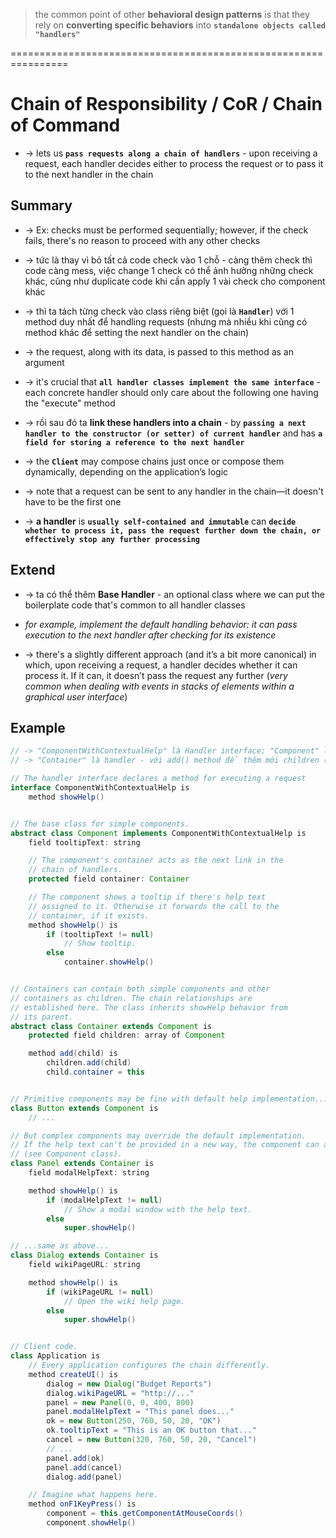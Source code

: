 > the common point of other **behavioral design patterns** is that they rely on **converting specific behaviors** into **`standalone objects called "handlers"`** 

================================================================
# Chain of Responsibility / CoR / Chain of Command
* -> lets us **`pass requests along a chain of handlers`** - upon receiving a request, each handler decides either to process the request or to pass it to the next handler in the chain

## Summary
* -> Ex: checks must be performed sequentially; however, if the check fails, there's no reason to proceed with any other checks
* -> tức là thay vì bỏ tất cả code check vào 1 chỗ - càng thêm check thì code càng mess, việc change 1 check có thể ảnh hưởng những check khác, cũng như duplicate code khi cần apply 1 vài check cho component khác 
* -> thì ta tách từng check vào class riêng biệt (gọi là **`Handler`**) với 1 method duy nhất để handling requests (nhưng mà nhiều khi cũng có method khác để setting the next handler on the chain) 
* -> the request, along with its data, is passed to this method as an argument

* -> it's crucial that **`all handler classes implement the same interface`** - each concrete handler should only care about the following one having the "execute" method
* -> rồi sau đó ta **link these handlers into a chain** - by **`passing a next handler to the constructor (or setter) of current handler`** and has **`a field for storing a reference to the next handler`**
* -> the **`Client`** may compose chains just once or compose them dynamically, depending on the application’s logic
* -> note that a request can be sent to any handler in the chain—it doesn't have to be the first one
* -> **a handler** is **`usually self-contained and immutable`** can **`decide whether to process it, pass the request further down the chain, or effectively stop any further processing`**

## Extend 
* -> ta có thể thêm **Base Handler** - an optional class where we can put the boilerplate code that's common to all handler classes 
* _for example, implement the default handling behavior: it can pass execution to the next handler after checking for its existence_

* -> there's a slightly different approach (and it’s a bit more canonical) in which, upon receiving a request, a handler decides whether it can process it. If it can, it doesn’t pass the request any further (_very common when dealing with events in stacks of elements within a graphical user interface_)

## Example

```java
// -> "ComponentWithContextualHelp" là Handler interface; "Component" là base class chứa default implementation cho method chính của handler và "container" field để reference tới next handler
// -> "Container" là handler - với add() method để thêm mới children (1 handler) đồng thời thời xét nó làm container của children (xét nó làm next handler của children)  

// The handler interface declares a method for executing a request
interface ComponentWithContextualHelp is
    method showHelp()


// The base class for simple components.
abstract class Component implements ComponentWithContextualHelp is
    field tooltipText: string

    // The component's container acts as the next link in the
    // chain of handlers.
    protected field container: Container

    // The component shows a tooltip if there's help text
    // assigned to it. Otherwise it forwards the call to the
    // container, if it exists.
    method showHelp() is
        if (tooltipText != null)
            // Show tooltip.
        else
            container.showHelp()


// Containers can contain both simple components and other
// containers as children. The chain relationships are
// established here. The class inherits showHelp behavior from
// its parent.
abstract class Container extends Component is
    protected field children: array of Component

    method add(child) is
        children.add(child)
        child.container = this


// Primitive components may be fine with default help implementation...
class Button extends Component is
    // ...

// But complex components may override the default implementation. 
// If the help text can't be provided in a new way, the component can always call the base implementation
// (see Component class).
class Panel extends Container is
    field modalHelpText: string

    method showHelp() is
        if (modalHelpText != null)
            // Show a modal window with the help text.
        else
            super.showHelp()

// ...same as above...
class Dialog extends Container is
    field wikiPageURL: string

    method showHelp() is
        if (wikiPageURL != null)
            // Open the wiki help page.
        else
            super.showHelp()


// Client code.
class Application is
    // Every application configures the chain differently.
    method createUI() is
        dialog = new Dialog("Budget Reports")
        dialog.wikiPageURL = "http://..."
        panel = new Panel(0, 0, 400, 800)
        panel.modalHelpText = "This panel does..."
        ok = new Button(250, 760, 50, 20, "OK")
        ok.tooltipText = "This is an OK button that..."
        cancel = new Button(320, 760, 50, 20, "Cancel")
        // ...
        panel.add(ok)
        panel.add(cancel)
        dialog.add(panel)

    // Imagine what happens here.
    method onF1KeyPress() is
        component = this.getComponentAtMouseCoords()
        component.showHelp()
```